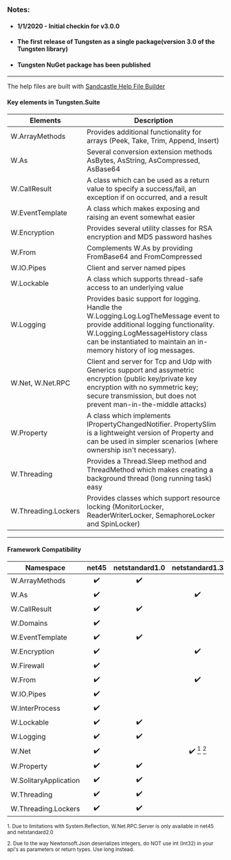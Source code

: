  ### Notes:
* #### 1/1/2020 - Initial checkin for v3.0.0
* #### The first release of Tungsten as a single package(version 3.0 of the Tungsten library)
* #### Tungsten NuGet package has been published
___

The help files are built with [Sandcastle Help File Builder](https://github.com/EWSoftware/SHFB)

#### Key elements in Tungsten.Suite
| Elements | Description                                                  |
| --------- | ------------------------------------------------------------ |
| W.ArrayMethods | Provides additional functionality for arrays (Peek, Take, Trim, Append, Insert) |
| W.As | Several conversion extension methods AsBytes, AsString, AsCompressed, AsBase64 |
| W.CallResult | A class which can be used as a return value to specify a success/fail, an exception if on occurred, and a result |
| W.EventTemplate | A class which makes exposing and raising an event somewhat easier |
| W.Encryption | Provides several utility classes for RSA encryption and MD5 password hashes |
| W.From | Complements W.As by providing FromBase64 and FromCompressed |
| W.IO.Pipes | Client and server named pipes                                |
| W.Lockable | A class which supports thread-safe access to an underlying value |
| W.Logging | Provides basic support for logging.  Handle the W.Logging.Log.LogTheMessage event to provide additional logging functionality.  W.Logging.LogMessageHistory class can be instantiated to maintain an in-memory history of log messages. |
| W.Net, W.Net.RPC | Client and server for Tcp and Udp with Generics support and assymetric encryption (public key/private key encryption with no symmetric key; secure transmission, but does not prevent man-in-the-middle attacks) |
| W.Property | A class which implements IPropertyChangedNotifier.  PropertySlim is a lightweight version of Property and can be used in simpler scenarios (where ownership isn't necessary). |
| W.Threading | Provides a Thread.Sleep method and ThreadMethod which makes creating a background thread (long running task) easy |
| W.Threading.Lockers | Provides classes which support resource locking (MonitorLocker, ReaderWriterLocker, SemaphoreLocker and SpinLocker) |


___
#### Framework Compatibility
<sub>

|       Namespace       |       net45        |   netstandard1.0   |   netstandard1.3   |   netstandard1.4   |   netstandard2.0   |
| --------------------- | :----------------: | :----------------: | :----------------: | :----------------: | :----------------: |
| W.ArrayMethods        | :heavy_check_mark: | :heavy_check_mark: |                    |                    | :heavy_check_mark: |
| W.As                  | :heavy_check_mark: |                    | :heavy_check_mark: |                    | :heavy_check_mark: |
| W.CallResult          | :heavy_check_mark: | :heavy_check_mark: |                    |                    | :heavy_check_mark: |
| W.Domains             | :heavy_check_mark: |                    |                    |                    |                    |
| W.EventTemplate       | :heavy_check_mark: | :heavy_check_mark: |                    |                    | :heavy_check_mark: |
| W.Encryption          | :heavy_check_mark: |                    | :heavy_check_mark: |                    | :heavy_check_mark: |
| W.Firewall            | :heavy_check_mark: |                    |                    |                    |                    |
| W.From                | :heavy_check_mark: |                    | :heavy_check_mark: |                    | :heavy_check_mark: |
| W.IO.Pipes            | :heavy_check_mark: |                    |                    | :heavy_check_mark: | :heavy_check_mark: |
| W.InterProcess        | :heavy_check_mark: |                    |                    |                    |                    |
| W.Lockable            | :heavy_check_mark: | :heavy_check_mark: |                    |                    | :heavy_check_mark: |
| W.Logging             | :heavy_check_mark: | :heavy_check_mark: |                    |                    | :heavy_check_mark: |
| W.Net                 | :heavy_check_mark: |                    | :heavy_check_mark: [<sup>1</sup>](#rpcNote1) [<sup>2</sup>](#rpcNote2) |                    | :heavy_check_mark: [<sup>1</sup>](#rpcNote1) [<sup>2</sup>](#rpcNote2) |
| W.Property            | :heavy_check_mark: | :heavy_check_mark: |                    |                    | :heavy_check_mark: |
| W.SolitaryApplication | :heavy_check_mark: | :heavy_check_mark: |                    |                    |                    | 
| W.Threading           | :heavy_check_mark: | :heavy_check_mark: |                    |                    | :heavy_check_mark: |
| W.Threading.Lockers   | :heavy_check_mark: | :heavy_check_mark: |                    |                    | :heavy_check_mark: |

<p><a name="rpcNote1"></a>1. Due to limitations with System.Reflection, W.Net.RPC.Server is only available in net45 and netstandard2.0</p>
<p><a name="rpcNote2"></a>2. Due to the way Newtonsoft.Json deserializes integers, do NOT use int (Int32) in your api's as parameters or return types. Use long instead.</p>
<br>

</sub>
